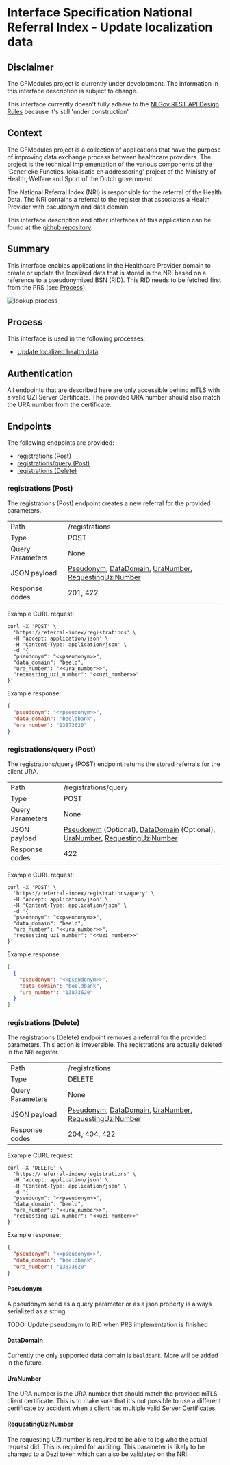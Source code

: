 # Interface Specification National Referral Index - Update localization data

## Disclaimer

The GFModules project is currently under development. The information in this interface description is
subject to change.

This interface currently doesn't fully adhere to the
[NLGov REST API Design Rules](https://gitdocumentatie.logius.nl/publicatie/api/adr/) because it's still 'under
construction'.

## Context

The GFModules project is a collection of applications that have the purpose of improving data exchange process between healthcare providers. The project is the technical implementation of
the various components of the 'Generieke Functies, lokalisatie en addressering' project of the
Ministry of Health, Welfare and Sport of the Dutch government.

The National Referral Index (NRI) is responsible for the referral of the Health Data. The NRI contains a referral
to the register that associates a Health Provider with pseudonym and data domain.

This interface description and other interfaces of this application can be found at the [github repository](https://github.com/minvws/gfmodules-national-referral-index/tree/feat/interface-description/docs/interface-definitions).

<div style="page-break-after: always;"></div>

## Summary

This interface enables applications in the Healthcare Provider domain to create or update the localized data that is
stored in the NRI based on a reference to a pseudonymised BSN (RID). This RID needs to be fetched first from the PRS
(see [Process](#process)).

![lookup process](../images/structurizr-UpdateLocalizationDataInterface.svg)

<div style="page-break-after: always;"></div>

## Process

This interface is used in the following processes:

- [Update localized health data](https://github.com/minvws/gfmodules-coordination/blob/main/docs/processes/update_localization_data.md)

## Authentication

All endpoints that are described here are only accessible behind mTLS with a valid UZI Server Certificate. The provided
URA number should also match the URA number from the certificate.

## Endpoints

The following endpoints are provided:

- [registrations (Post)](#registrations-post)
- [registrations/query (Post)](#registrations-query-post) <!-- markdownlint-disable-line MD051 -->
- [registrations (Delete)](#registrations-delete)

<div style="page-break-after: always;"></div>

### registrations (Post)

The registrations (Post) endpoint creates a new referral for the provided parameters.

<!-- markdownlint-disable MD013 -->
|  |  |
|---|---|
| Path | /registrations |
| Type | POST |
| Query Parameters | None |
| JSON payload | [Pseudonym](#pseudonym), [DataDomain](#datadomain), [UraNumber](#uranumber), [RequestingUziNumber](#requestinguzinumber) |
| Response codes | 201, 422 |
<!-- markdownlint-enable MD013 -->

Example CURL request:

```curl
curl -X 'POST' \
  'https://referral-index/registrations' \
  -H 'accept: application/json' \
  -H 'Content-Type: application/json' \
  -d '{
  "pseudonym": "<<pseudonym>>",
  "data_domain": "beeld",
  "ura_number": "<<ura_number>>",
  "requesting_uzi_number": "<<uzi_number>>"
}'
```

Example response:

```json
{
  "pseudonym": "<<pseudonym>>",
  "data_domain": "beeldbank",
  "ura_number": "13873620"
}
```

### registrations/query (Post)

The registrations/query (POST) endpoint returns the stored referrals for the client URA.

<!-- markdownlint-disable MD013 -->
|  |  |
|---|---|
| Path | /registrations/query |
| Type | POST |
| Query Parameters | None |
| JSON payload | [Pseudonym](#pseudonym) (Optional), [DataDomain](#datadomain) (Optional), [UraNumber](#uranumber), [RequestingUziNumber](#requestinguzinumber) |
| Response codes | 422 |
<!-- markdownlint-enable MD013 -->

Example CURL request:

```curl
curl -X 'POST' \
  'https://referral-index/registrations/query' \
  -H 'accept: application/json' \
  -H 'Content-Type: application/json' \
  -d '{
  "pseudonym": "<<pseudonym>>",
  "data_domain": "beeld",
  "ura_number": "<<ura_number>>",
  "requesting_uzi_number": "<<uzi_number>>"
}'
```

Example response:

```json
[
  {
    "pseudonym": "<<pseudonym>>",
    "data_domain": "beeldbank",
    "ura_number": "13873620"
  }
]
```

### registrations (Delete)

The registrations (Delete) endpoint removes a referral for the provided parameters. This action is irreversible.
The registrations are actually deleted in the NRI register.

<!-- markdownlint-disable MD013 -->
|  |  |
|---|---|
| Path | /registrations |
| Type | DELETE |
| Query Parameters | None |
| JSON payload | [Pseudonym](#pseudonym), [DataDomain](#datadomain), [UraNumber](#uranumber), [RequestingUziNumber](#requestinguzinumber) |
| Response codes | 204, 404, 422 |
<!-- markdownlint-enable MD013 -->

Example CURL request:

```curl
curl -X 'DELETE' \
  'https://referral-index/registrations' \
  -H 'accept: application/json' \
  -H 'Content-Type: application/json' \
  -d '{
  "pseudonym": "<<pseudonym>>",
  "data_domain": "beeld",
  "ura_number": "<<ura_number>>",
  "requesting_uzi_number": "<<uzi_number>>"
}'
```

Example response:

```json
{
  "pseudonym": "<<pseudonym>>",
  "data_domain": "beeldbank",
  "ura_number": "13873620"
}
```

#### Pseudonym

A pseudonym send as a query parameter or as a json property is always serialized as a string

TODO: Update pseudonym to RID when PRS implementation is finished

#### DataDomain

Currently the only supported data domain is `beeldbank`. More will be added in the future.

#### UraNumber

The URA number is the URA number that should match the provided mTLS client certificate. This is to make sure
that it's not possible to use a different certificate by accident when a client has multiple valid Server Certificates.

#### RequestingUziNumber

The requesting UZI number is required to be able to log who the actual request did. This is required for auditing.
This parameter is likely to be changed to a Dezi token which can also be validated on the NRI.
